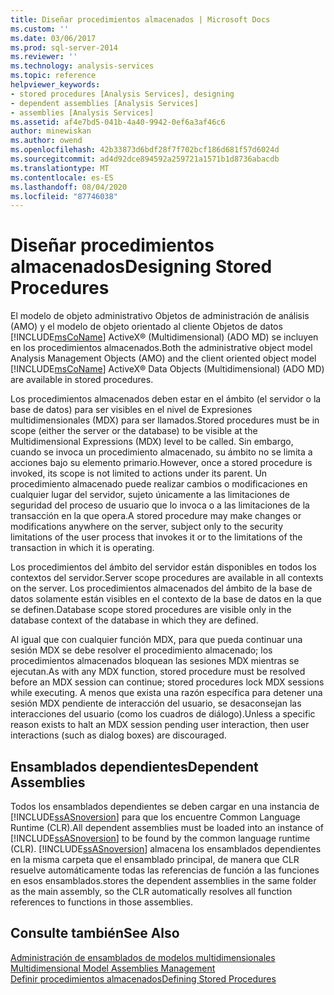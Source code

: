 ```yaml
---
title: Diseñar procedimientos almacenados | Microsoft Docs
ms.custom: ''
ms.date: 03/06/2017
ms.prod: sql-server-2014
ms.reviewer: ''
ms.technology: analysis-services
ms.topic: reference
helpviewer_keywords:
- stored procedures [Analysis Services], designing
- dependent assemblies [Analysis Services]
- assemblies [Analysis Services]
ms.assetid: af4e7bd5-041b-4a40-9942-0ef6a3af46c6
author: minewiskan
ms.author: owend
ms.openlocfilehash: 42b33873d6bdf28f7f702bcf186d681f57d6024d
ms.sourcegitcommit: ad4d92dce894592a259721a1571b1d8736abacdb
ms.translationtype: MT
ms.contentlocale: es-ES
ms.lasthandoff: 08/04/2020
ms.locfileid: "87746038"
---
```

# <a name="designing-stored-procedures"></a><span data-ttu-id="277af-102">Diseñar procedimientos almacenados</span><span class="sxs-lookup"><span data-stu-id="277af-102">Designing Stored Procedures</span></span>
  <span data-ttu-id="277af-103">El modelo de objeto administrativo Objetos de administración de análisis (AMO) y el modelo de objeto orientado al cliente Objetos de datos [!INCLUDE[msCoName](../../includes/msconame-md.md)] ActiveX® (Multidimensional) (ADO MD) se incluyen en los procedimientos almacenados.</span><span class="sxs-lookup"><span data-stu-id="277af-103">Both the administrative object model Analysis Management Objects (AMO) and the client oriented object model [!INCLUDE[msCoName](../../includes/msconame-md.md)] ActiveX® Data Objects (Multidimensional) (ADO MD) are available in stored procedures.</span></span>  
  
 <span data-ttu-id="277af-104">Los procedimientos almacenados deben estar en el ámbito (el servidor o la base de datos) para ser visibles en el nivel de Expresiones multidimensionales (MDX) para ser llamados.</span><span class="sxs-lookup"><span data-stu-id="277af-104">Stored procedures must be in scope (either the server or the database) to be visible at the Multidimensional Expressions (MDX) level to be called.</span></span> <span data-ttu-id="277af-105">Sin embargo, cuando se invoca un procedimiento almacenado, su ámbito no se limita a acciones bajo su elemento primario.</span><span class="sxs-lookup"><span data-stu-id="277af-105">However, once a stored procedure is invoked, its scope is not limited to actions under its parent.</span></span> <span data-ttu-id="277af-106">Un procedimiento almacenado puede realizar cambios o modificaciones en cualquier lugar del servidor, sujeto únicamente a las limitaciones de seguridad del proceso de usuario que lo invoca o a las limitaciones de la transacción en la que opera.</span><span class="sxs-lookup"><span data-stu-id="277af-106">A stored procedure may make changes or modifications anywhere on the server, subject only to the security limitations of the user process that invokes it or to the limitations of the transaction in which it is operating.</span></span>  
  
 <span data-ttu-id="277af-107">Los procedimientos del ámbito del servidor están disponibles en todos los contextos del servidor.</span><span class="sxs-lookup"><span data-stu-id="277af-107">Server scope procedures are available in all contexts on the server.</span></span> <span data-ttu-id="277af-108">Los procedimientos almacenados del ámbito de la base de datos solamente están visibles en el contexto de la base de datos en la que se definen.</span><span class="sxs-lookup"><span data-stu-id="277af-108">Database scope stored procedures are visible only in the database context of the database in which they are defined.</span></span>  
  
 <span data-ttu-id="277af-109">Al igual que con cualquier función MDX, para que pueda continuar una sesión MDX se debe resolver el procedimiento almacenado; los procedimientos almacenados bloquean las sesiones MDX mientras se ejecutan.</span><span class="sxs-lookup"><span data-stu-id="277af-109">As with any MDX function, stored procedure must be resolved before an MDX session can continue; stored procedures lock MDX sessions while executing.</span></span> <span data-ttu-id="277af-110">A menos que exista una razón específica para detener una sesión MDX pendiente de interacción del usuario, se desaconsejan las interacciones del usuario (como los cuadros de diálogo).</span><span class="sxs-lookup"><span data-stu-id="277af-110">Unless a specific reason exists to halt an MDX session pending user interaction, then user interactions (such as dialog boxes) are discouraged.</span></span>  
  
## <a name="dependent-assemblies"></a><span data-ttu-id="277af-111">Ensamblados dependientes</span><span class="sxs-lookup"><span data-stu-id="277af-111">Dependent Assemblies</span></span>  
 <span data-ttu-id="277af-112">Todos los ensamblados dependientes se deben cargar en una instancia de [!INCLUDE[ssASnoversion](../../includes/ssasnoversion-md.md)] para que los encuentre Common Language Runtime (CLR).</span><span class="sxs-lookup"><span data-stu-id="277af-112">All dependent assemblies must be loaded into an instance of [!INCLUDE[ssASnoversion](../../includes/ssasnoversion-md.md)] to be found by the common language runtime (CLR).</span></span> [!INCLUDE[ssASnoversion](../../includes/ssasnoversion-md.md)] <span data-ttu-id="277af-113">almacena los ensamblados dependientes en la misma carpeta que el ensamblado principal, de manera que CLR resuelve automáticamente todas las referencias de función a las funciones en esos ensamblados.</span><span class="sxs-lookup"><span data-stu-id="277af-113">stores the dependent assemblies in the same folder as the main assembly, so the CLR automatically resolves all function references to functions in those assemblies.</span></span>  
  
## <a name="see-also"></a><span data-ttu-id="277af-114">Consulte también</span><span class="sxs-lookup"><span data-stu-id="277af-114">See Also</span></span>  
 <span data-ttu-id="277af-115">[Administración de ensamblados de modelos multidimensionales](../multidimensional-models/multidimensional-model-assemblies-management.md) </span><span class="sxs-lookup"><span data-stu-id="277af-115">[Multidimensional Model Assemblies Management](../multidimensional-models/multidimensional-model-assemblies-management.md) </span></span>  
 [<span data-ttu-id="277af-116">Definir procedimientos almacenados</span><span class="sxs-lookup"><span data-stu-id="277af-116">Defining Stored Procedures</span></span>](../multidimensional-models-extending-olap-stored-procedures/defining-stored-procedures.md)  
  
  
